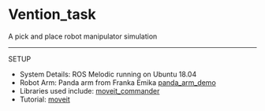 # Vention_task
A pick and place robot manipulator simulation

*****
SETUP
* System Details: ROS Melodic running on Ubuntu 18.04
* Robot Arm: Panda arm from Franka Emika [panda_arm_demo](https://github.com/ros-planning/panda_moveit_config)
* Libraries used include: [moveit_commander](http://wiki.ros.org/moveit_commander)
* Tutorial: [moveit](http://docs.ros.org/en/melodic/api/moveit_tutorials/html/index.html#)

